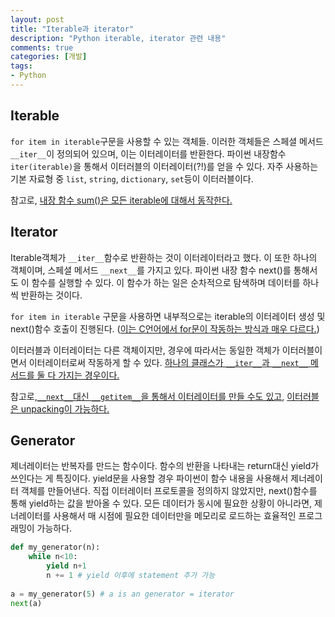 ```yaml
---
layout: post
title: "Iterable과 iterator"
description: "Python iterable, iterator 관련 내용"
comments: true
categories: [개발]
tags:
- Python
---
```




## Iterable

`for item in iterable`구문을 사용할 수 있는 객체들. 이러한 객체들은 스페셜 메서드 `__iter__`이 정의되어 있으며, 이는 이터레이터를 반환한다. 파이썬 내장함수 `iter(iterable)`을 통해서 이터러블의 이터레이터(?!)를 얻을 수 있다. 자주 사용하는 기본 자료형 중 `list`, `string`, `dictionary`, `set`등이 이터러블이다. 

참고로, [내장 함수 sum()은 모든 iterable에 대해서 동작한다.](https://soooprmx.com/archives/8007)



## Iterator

Iterable객체가 `__iter__`함수로 반환하는 것이 이터레이터라고 했다. 이 또한 하나의 객체이며, 스페셜 메서드 `__next__`를 가지고 있다. 파이썬 내장 함수 next()를 통해서도 이 함수를 실행할 수 있다. 이 함수가 하는 일은 순차적으로 탐색하며 데이터를 하나씩 반환하는 것이다. 

`for item in iterable` 구문을 사용하면 내부적으로는 iterable의 이터레이터 생성 및 next()함수 호출이 진행된다. ([이는 C언어에서 for문이 작동하는 방식과 매우 다르다.](https://soooprmx.com/archives/8007)) 

이터러블과 이터레이터는 다른 객체이지만, 경우에 따라서는 동일한 객체가 이터러블이면서 이터레이터로써 작동하게 할 수 있다. [하나의 클래스가 `__iter__`과 `__next__` 메서드를 둘 다 가지는 경우이다.](https://anandology.com/python-practice-book/iterators.html)

참고로,[`__next__`대신 `__getitem__`을 통해서 이터레이터를 만들 수도 있고](https://dojang.io/mod/page/view.php?id=1113), [이터러블은 unpacking이 가능하다.](https://dojang.io/mod/page/view.php?id=1112)



## Generator

제너레이터는 반복자를 만드는 함수이다. 함수의 반환을 나타내는 return대신 yield가 쓰인다는 게 특징이다. yield문을 사용할 경우 파이썬이 함수 내용을 사용해서 제너레이터 객체를 만들어낸다. 직접 이터레이터 프로토콜을 정의하지 않았지만, next()함수를 통해 yield하는 값을 받아올 수 있다. 모든 데이터가 동시에 필요한 상황이 아니라면, 제너레이터를 사용해서 매 시점에 필요한 데이터만을 메모리로 로드하는 효율적인 프로그래밍이 가능하다.

```python
def my_generator(n):
    while n<10:
    	yield n+1
        n += 1 # yield 이후에 statement 추가 가능
    
a = my_generator(5) # a is an generator = iterator
next(a)
```





